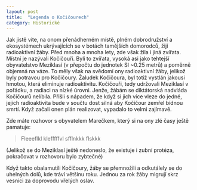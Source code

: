 ```yaml
---
layout: post
title:  "Legenda o Kočičourech"
category: Historické
---
```


Jak jistě víte, na onom přenádherném místě, plném dobrodružství a ekosystémech ukrývajících se v botách tamějších domorodců, žijí radioaktivní žáby. Před mnoha a mnoha lety, zde však žila i jiná zvířata. Místní je nazývali Kočičouři. Byli to zvířata, vysoká asi jako tehtejší obyvatelstvo Meziklasí (v přepočtu do jednotek SI ~0.25 metrů) a poměrně objemná na váze. To měly však na svědomí ony radioaktivní žáby, jelikož byly potravou pro Kočičoury. Žaludek Kočičoura, byl totiž vystlán jakousi hmotou, která eliminuje radioaktivitu. Kočičouři, tedy udržovali Meziklasí v pořádku, a radiaci na nízké úrovni. Jenže, žábám se diktátorská nadvláda Kočičourů nelíbila. Přišli s nápadem, že když si jich více vleze do jedné, jejich radioaktivita bude v součtu dost silná aby Kočičour zemřel bídnou smrtí. Když začali onen plán realizovat, vypadalo to velmi zajímavě.

Zde máte rozhovor s obyvatelem Marečkem, který si na ony zlé časy ještě pamatuje:

> Fleeeflkl klefffffvl sfflnkkk flskkk

(Jelikož se do Meziklasí ještě nedoneslo, že existuje i zubní protéza, pokračovat v rozhovoru bylo zybtečné)

Když takto obalamutili Kočičoury, žáby se přemnožili a odkutálely se do uhelných dolů, kde tráví většinu roku. Jednou za rok žáby migrují skrz vesnici za doprovodu vřelých oslav.

